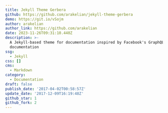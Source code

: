 ```yaml
---
title: Jekyll Theme Gerbera
github: https://github.com/arakelian/jekyll-theme-gerbera
demo: https://git.io/vSojm
author: arakelian
author_link: https://github.com/arakelian
date: 2023-11-26T09:31:10.440Z
description: >-
  A Jekyll-based theme for documentation inspired by Facebook's GraphQL
  documentation
ssg:
  - Jekyll
css: []
cms:
  - Markdown
category:
  - Documentation
draft: false
publish_date: '2017-04-02T00:58:57Z'
update_date: '2017-12-09T16:19:48Z'
github_star: 1
github_fork: 2
---
```

